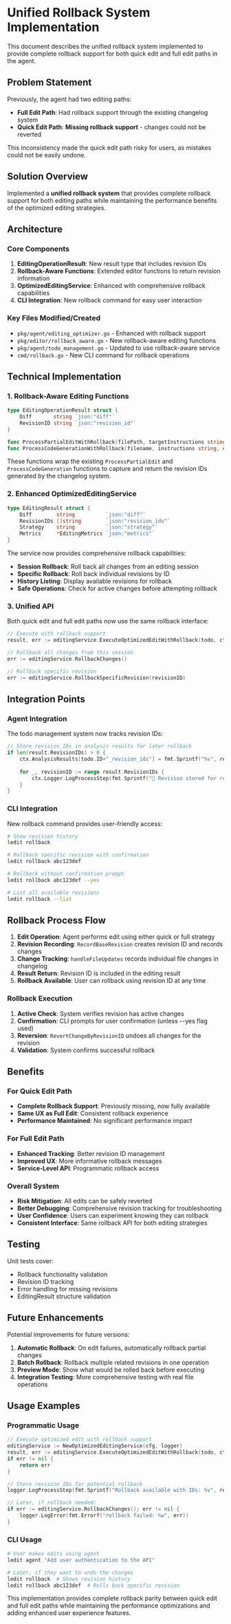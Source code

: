 # Unified Rollback System Implementation

This document describes the unified rollback system implemented to provide complete rollback support for both quick edit and full edit paths in the agent.

## Problem Statement

Previously, the agent had two editing paths:
- **Full Edit Path**: Had rollback support through the existing changelog system
- **Quick Edit Path**: **Missing rollback support** - changes could not be reverted

This inconsistency made the quick edit path risky for users, as mistakes could not be easily undone.

## Solution Overview

Implemented a **unified rollback system** that provides complete rollback support for both editing paths while maintaining the performance benefits of the optimized editing strategies.

## Architecture

### Core Components

1. **EditingOperationResult**: New result type that includes revision IDs
2. **Rollback-Aware Functions**: Extended editor functions to return revision information
3. **OptimizedEditingService**: Enhanced with comprehensive rollback capabilities
4. **CLI Integration**: New rollback command for easy user interaction

### Key Files Modified/Created

- `pkg/agent/editing_optimizer.go` - Enhanced with rollback support
- `pkg/editor/rollback_aware.go` - New rollback-aware editing functions
- `pkg/agent/todo_management.go` - Updated to use rollback-aware service
- `cmd/rollback.go` - New CLI command for rollback operations

## Technical Implementation

### 1. Rollback-Aware Editing Functions

```go
type EditingOperationResult struct {
    Diff       string `json:"diff"`
    RevisionID string `json:"revision_id"`
}

func ProcessPartialEditWithRollback(filePath, targetInstructions string, cfg *config.Config, logger *utils.Logger) (*EditingOperationResult, error)
func ProcessCodeGenerationWithRollback(filename, instructions string, cfg *config.Config, imagePath string) (*EditingOperationResult, error)
```

These functions wrap the existing `ProcessPartialEdit` and `ProcessCodeGeneration` functions to capture and return the revision IDs generated by the changelog system.

### 2. Enhanced OptimizedEditingService

```go
type EditingResult struct {
    Diff        string          `json:"diff"`
    RevisionIDs []string        `json:"revision_ids"`
    Strategy    string          `json:"strategy"`
    Metrics     *EditingMetrics `json:"metrics"`
}
```

The service now provides comprehensive rollback capabilities:

- **Session Rollback**: Roll back all changes from an editing session
- **Specific Rollback**: Roll back individual revisions by ID
- **History Listing**: Display available revisions for rollback
- **Safe Operations**: Check for active changes before attempting rollback

### 3. Unified API

Both quick edit and full edit paths now use the same rollback interface:

```go
// Execute with rollback support
result, err := editingService.ExecuteOptimizedEditWithRollback(todo, ctx)

// Rollback all changes from this session
err := editingService.RollbackChanges()

// Rollback specific revision
err := editingService.RollbackSpecificRevision(revisionID)
```

## Integration Points

### Agent Integration

The todo management system now tracks revision IDs:

```go
// Store revision IDs in analysis results for later rollback
if len(result.RevisionIDs) > 0 {
    ctx.AnalysisResults[todo.ID+"_revision_ids"] = fmt.Sprintf("%v", result.RevisionIDs)
    
    for _, revisionID := range result.RevisionIDs {
        ctx.Logger.LogProcessStep(fmt.Sprintf("💾 Revision stored for rollback: %s", revisionID))
    }
}
```

### CLI Integration

New rollback command provides user-friendly access:

```bash
# Show revision history
ledit rollback

# Rollback specific revision with confirmation
ledit rollback abc123def

# Rollback without confirmation prompt
ledit rollback abc123def --yes

# List all available revisions
ledit rollback --list
```

## Rollback Process Flow

1. **Edit Operation**: Agent performs edit using either quick or full strategy
2. **Revision Recording**: `RecordBaseRevision` creates revision ID and records changes
3. **Change Tracking**: `handleFileUpdates` records individual file changes in changelog
4. **Result Return**: Revision ID is included in the editing result
5. **Rollback Available**: User can rollback using revision ID at any time

### Rollback Execution

1. **Active Check**: System verifies revision has active changes
2. **Confirmation**: CLI prompts for user confirmation (unless --yes flag used)
3. **Reversion**: `RevertChangeByRevisionID` undoes all changes for the revision
4. **Validation**: System confirms successful rollback

## Benefits

### For Quick Edit Path
- **Complete Rollback Support**: Previously missing, now fully available
- **Same UX as Full Edit**: Consistent rollback experience
- **Performance Maintained**: No significant performance impact

### For Full Edit Path  
- **Enhanced Tracking**: Better revision ID management
- **Improved UX**: More informative rollback messages
- **Service-Level API**: Programmatic rollback access

### Overall System
- **Risk Mitigation**: All edits can be safely reverted
- **Better Debugging**: Comprehensive revision tracking for troubleshooting
- **User Confidence**: Users can experiment knowing they can rollback
- **Consistent Interface**: Same rollback API for both editing strategies

## Testing

Unit tests cover:
- Rollback functionality validation
- Revision ID tracking
- Error handling for missing revisions
- EditingResult structure validation

## Future Enhancements

Potential improvements for future versions:

1. **Automatic Rollback**: On edit failures, automatically rollback partial changes
2. **Batch Rollback**: Rollback multiple related revisions in one operation
3. **Preview Mode**: Show what would be rolled back before executing
4. **Integration Testing**: More comprehensive testing with real file operations

## Usage Examples

### Programmatic Usage

```go
// Execute optimized edit with rollback support
editingService := NewOptimizedEditingService(cfg, logger)
result, err := editingService.ExecuteOptimizedEditWithRollback(todo, ctx)
if err != nil {
    return err
}

// Store revision IDs for potential rollback
logger.LogProcessStep(fmt.Sprintf("Rollback available with IDs: %v", result.RevisionIDs))

// Later, if rollback needed:
if err := editingService.RollbackChanges(); err != nil {
    logger.LogError(fmt.Errorf("rollback failed: %w", err))
}
```

### CLI Usage

```bash
# User makes edits using agent
ledit agent "Add user authentication to the API"

# Later, if they want to undo the changes
ledit rollback  # Shows revision history
ledit rollback abc123def  # Rolls back specific revision
```

This implementation provides complete rollback parity between quick edit and full edit paths while maintaining the performance optimizations and adding enhanced user experience features.